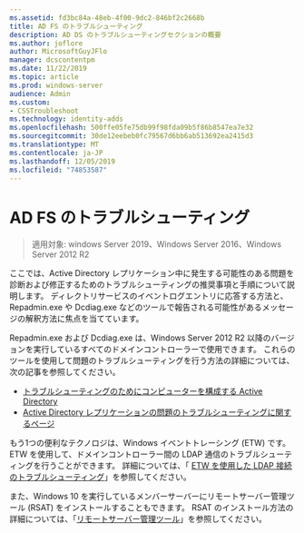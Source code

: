 ```yaml
---
ms.assetid: fd3bc84a-48eb-4f00-9dc2-846bf2c2668b
title: AD FS のトラブルシューティング
description: AD DS のトラブルシューティングセクションの概要
ms.author: joflore
author: MicrosoftGuyJFlo
manager: dcscontentpm
ms.date: 11/22/2019
ms.topic: article
ms.prod: windows-server
audience: Admin
ms.custom:
- CSSTroubleshoot
ms.technology: identity-adds
ms.openlocfilehash: 500ffe05fe75db99f98fda09b5f86b8547ea7e32
ms.sourcegitcommit: 30de12eebeb0fc79567d6bb6ab513692ea2415d3
ms.translationtype: MT
ms.contentlocale: ja-JP
ms.lasthandoff: 12/05/2019
ms.locfileid: "74853587"
---
```

# <a name="ad-ds-troubleshooting"></a>AD FS のトラブルシューティング

>適用対象: windows Server 2019、Windows Server 2016、Windows Server 2012 R2

ここでは、Active Directory レプリケーション中に発生する可能性のある問題を診断および修正するためのトラブルシューティングの推奨事項と手順について説明します。 ディレクトリサービスのイベントログエントリに応答する方法と、Repadmin.exe や Dcdiag.exe などのツールで報告される可能性があるメッセージの解釈方法に焦点を当てています。

Repadmin.exe および Dcdiag.exe は、Windows Server 2012 R2 以降のバージョンを実行しているすべてのドメインコントローラーで使用できます。 これらのツールを使用して問題のトラブルシューティングを行う方法の詳細については、次の記事を参照してください。

- [トラブルシューティングのためにコンピューターを構成する Active Directory](../manage/troubleshoot/Configuring-a-Computer-for-Troubleshooting.md)
- [Active Directory レプリケーションの問題のトラブルシューティングに関するページ](../manage/troubleshoot/Troubleshooting-Active-Directory-Replication-Problems.md)

もう1つの便利なテクノロジは、Windows イベントトレーシング (ETW) です。 ETW を使用して、ドメインコントローラー間の LDAP 通信のトラブルシューティングを行うことができます。 詳細については、「 [ETW を使用した LDAP 接続のトラブルシューティング](../manage/troubleshoot/troubleshoot-ldap-using-etw.md)」を参照してください。

また、Windows 10 を実行しているメンバーサーバーにリモートサーバー管理ツール (RSAT) をインストールすることもできます。 RSAT のインストール方法の詳細については、「[リモートサーバー管理ツール](https://docs.microsoft.com/windows-server/remote/remote-server-administration-tools)」を参照してください。
